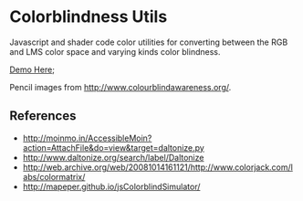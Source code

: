 # Colorblindness Utils

Javascript and shader code color utilities for converting between the RGB and LMS color space and varying kinds color blindness.

[Demo Here](https://gkjohnson.github.io/threejs-sandbox/colorblindness-utils/index.html);

Pencil images from http://www.colourblindawareness.org/.

## References
- http://moinmo.in/AccessibleMoin?action=AttachFile&do=view&target=daltonize.py
- http://www.daltonize.org/search/label/Daltonize
- http://web.archive.org/web/20081014161121/http://www.colorjack.com/labs/colormatrix/
- http://mapeper.github.io/jsColorblindSimulator/
